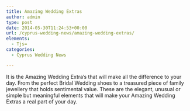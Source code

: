 ```yaml
---
title: Amazing Wedding Extras
author: admin
type: post
date: 2014-05-30T11:24:53+00:00
url: /cyprus-wedding-news/amazing-wedding-extras/
elements:
  - Tjs=
categories:
  - Cyprus Wedding News

---
```

It is the Amazing Wedding Extra&#8217;s that will make all the difference to your day. From the perfect Bridal Wedding shoes to a treasured piece of family jewellery that holds sentimental value. These are the elegant, unusual or simple but meaningful elements that will make your Amazing Wedding Extras a real part of your day.

&nbsp;